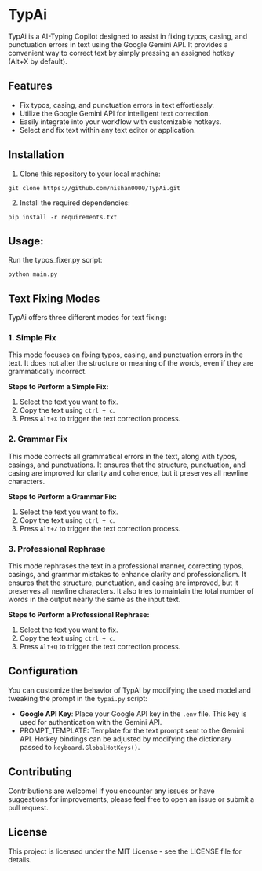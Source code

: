 # TypAi
TypAi is a AI-Typing Copilot designed to assist in fixing typos, casing, and punctuation errors in text using the Google Gemini API. It provides a convenient way to correct text by simply pressing an assigned hotkey (Alt+X by default).

## Features

- Fix typos, casing, and punctuation errors in text effortlessly.
- Utilize the Google Gemini API for intelligent text correction.
- Easily integrate into your workflow with customizable hotkeys.
- Select and fix text within any text editor or application.

## Installation
1. Clone this repository to your local machine:
```
git clone https://github.com/nishan0000/TypAi.git
```
2. Install the required dependencies:
```
pip install -r requirements.txt
```

## Usage:
Run the typos_fixer.py script:
```
python main.py
```

## Text Fixing Modes
TypAi offers three different modes for text fixing:

### 1. Simple Fix
This mode focuses on fixing typos, casing, and punctuation errors in the text. It does not alter the structure or meaning of the words, even if they are grammatically incorrect.

**Steps to Perform a Simple Fix:**
1. Select the text you want to fix.
2. Copy the text using `ctrl + c`.
3. Press `Alt+X` to trigger the text correction process.

### 2. Grammar Fix
This mode corrects all grammatical errors in the text, along with typos, casings, and punctuations. It ensures that the structure, punctuation, and casing are improved for clarity and coherence, but it preserves all newline characters.

**Steps to Perform a Grammar Fix:**
1. Select the text you want to fix.
2. Copy the text using `ctrl + c`.
3. Press `Alt+Z` to trigger the text correction process.

### 3. Professional Rephrase
This mode rephrases the text in a professional manner, correcting typos, casings, and grammar mistakes to enhance clarity and professionalism. It ensures that the structure, punctuation, and casing are improved, but it preserves all newline characters. It also tries to maintain the total number of words in the output nearly the same as the input text.

**Steps to Perform a Professional Rephrase:**
1. Select the text you want to fix.
2. Copy the text using `ctrl + c`.
3. Press `Alt+Q` to trigger the text correction process.

## Configuration
You can customize the behavior of TypAi by modifying the used model and tweaking the prompt in the `typai.py` script:

- **Google API Key**: Place your Google API key in the `.env` file. This key is used for authentication with the Gemini API.
- PROMPT_TEMPLATE: Template for the text prompt sent to the Gemini API.
Hotkey bindings can be adjusted by modifying the dictionary passed to `keyboard.GlobalHotKeys()`.

## Contributing
Contributions are welcome! If you encounter any issues or have suggestions for improvements, please feel free to open an issue or submit a pull request.

## License
This project is licensed under the MIT License - see the LICENSE file for details.
